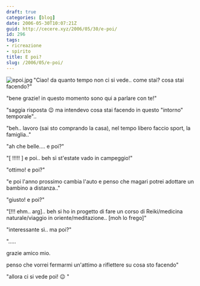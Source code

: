 ```yaml
---
draft: true
categories: [blog]
date: 2006-05-30T10:07:21Z
guid: http://cecere.xyz/2006/05/30/e-poi/
id: 296
tags:
- ricreazione
- spirito
title: E poi?
slug: /2006/05/e-poi/
---
```


<img align="left" alt="epoi.jpg" id="image295" title="epoi.jpg" src="http://cecere.xyz/wp-content/uploads/sites/3/2006/05/epoi.jpg" />"Ciao! da quanto tempo non ci si vede.. come stai? cosa stai facendo?"

"bene grazie! in questo momento sono qui a parlare con te!"

"saggia risposta 😉 ma intendevo cosa stai facendo in questo "intorno" temporale"..

"beh.. lavoro (sai sto comprando la casa), nel tempo libero faccio sport, la famiglia.."

"ah che belle…. e poi?"

"[ !!!!! ] e poi.. beh sì st'estate vado in campeggio!"

"ottimo! e poi?"

"e poi l'anno prossimo cambia l'auto e penso che magari potrei adottare un bambino a distanza.."

"giusto! e poi?"

"[!!! ehm.. arg].. beh si ho in progetto di fare un corso di Reiki/medicina naturale/viaggio in oriente/meditazione.. [moh lo frego]"

"interessante sì.. ma poi?"

"…..

grazie amico mio.

penso che vorrei fermarmi un'attimo a riflettere su cosa sto facendo"

"allora ci si vede poi! 😉 "